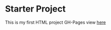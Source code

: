 # Starter Project
This is my first HTML project
GH-Pages view [here](https://user.github.io/index.html)